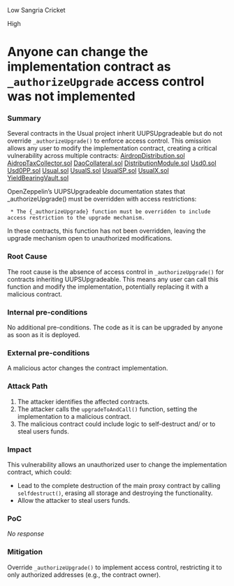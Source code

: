 Low Sangria Cricket

High

# Anyone can change the implementation contract as `_authorizeUpgrade` access control was not implemented

### Summary

Several contracts in the Usual project inherit UUPSUpgradeable but do not override `_authorizeUpgrade()` to enforce access control. This omission allows any user to modify the implementation contract, creating a critical vulnerability across multiple contracts:
[AirdropDistribution.sol](https://github.com/sherlock-audit/2024-10-usual-labs-v1/blob/main/pegasus/packages/solidity/src/airdrop/AirdropDistribution.sol#L58-L62)
[AidropTaxCollector.sol](https://github.com/sherlock-audit/2024-10-usual-labs-v1/blob/main/pegasus/packages/solidity/src/airdrop/AirdropTaxCollector.sol#L49-L52)
[DaoCollateral.sol](https://github.com/sherlock-audit/2024-10-usual-labs-v1/blob/main/pegasus/packages/solidity/src/daoCollateral/DaoCollateral.sol#L74-L80)
[DistributionModule.sol](https://github.com/sherlock-audit/2024-10-usual-labs-v1/blob/main/pegasus/packages/solidity/src/distribution/DistributionModule.sol#L77-L84)
[Usd0.sol](https://github.com/sherlock-audit/2024-10-usual-labs-v1/blob/main/pegasus/packages/solidity/src/token/Usd0.sol#L39)
[Usd0PP.sol](https://github.com/sherlock-audit/2024-10-usual-labs-v1/blob/main/pegasus/packages/solidity/src/token/Usd0PP.sol#L70-L74)
[Usual.sol](https://github.com/sherlock-audit/2024-10-usual-labs-v1/blob/main/pegasus/packages/solidity/src/token/Usual.sol#L30)
[UsualS.sol](https://github.com/sherlock-audit/2024-10-usual-labs-v1/blob/main/pegasus/packages/solidity/src/token/UsualS.sol#L39)
[UsualSP.sol](https://github.com/sherlock-audit/2024-10-usual-labs-v1/blob/main/pegasus/packages/solidity/src/token/UsualSP.sol#L52)
[UsualX.sol](https://github.com/sherlock-audit/2024-10-usual-labs-v1/blob/main/pegasus/packages/solidity/src/vaults/UsualX.sol#L50-L54)
[YieldBearingVault.sol](https://github.com/sherlock-audit/2024-10-usual-labs-v1/blob/main/pegasus/packages/solidity/src/vaults/YieldBearingVault.sol#L14)

OpenZeppelin’s UUPSUpgradeable documentation states that _authorizeUpgrade() must be overridden with access restrictions:
```solidity
 * The {_authorizeUpgrade} function must be overridden to include access restriction to the upgrade mechanism.
```

In these contracts, this function has not been overridden, leaving the upgrade mechanism open to unauthorized modifications.


### Root Cause

The root cause is the absence of access control in `_authorizeUpgrade()` for contracts inheriting UUPSUpgradeable. This means any user can call this function and modify the implementation, potentially replacing it with a malicious contract.


### Internal pre-conditions

No additional pre-conditions. The code as it is can be upgraded by anyone as soon as it is deployed.


### External pre-conditions

A malicious actor changes the contract implementation.


### Attack Path

1. The attacker identifies the affected contracts.
2. The attacker calls the `upgradeToAndCall()` function, setting the implementation to a malicious contract.
3. The malicious contract could include logic to self-destruct and/ or to steal users funds.


### Impact

This vulnerability allows an unauthorized user to change the implementation contract, which could:
* Lead to the complete destruction of the main proxy contract by calling `selfdestruct()`, erasing all storage and destroying the functionality.
* Allow the attacker to steal users funds.


### PoC

_No response_

### Mitigation

Override `_authorizeUpgrade()` to implement access control, restricting it to only authorized addresses (e.g., the contract owner).
